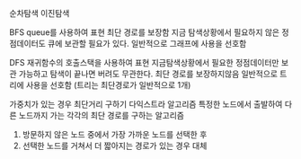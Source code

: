 <p>순차탐색
이진탐색</p>
<p>BFS queue를 사용하여 표현
최단 경로를 보장함
지금 탐색상황에서 필요하지 않은 정점데이터도 큐에 보관할 필요가 있다.
일반적으로 그래프에 사용을 선호함</p>
<p>DFS 재귀함수의 호출스택을 사용하여 표현
지금탐색상황에서 필요한 정점데이터만 보관 가능하고 탐색이 끝나면 버려도 무관한다.
최단 경로를 보장하지않음
일반적으로 트리에 사용을 선호함 (트리는 최단경로가 일반적으로 1개)</p>
<p>가중치가 있는 경우 최단거리 구하기
다익스트라 알고리즘
특정한 노드에서 출발하여 다른 노드까지 가는 각각의 최단 경로를 구하는 알고리즘</p>
<ol>
<li>방문하지 않은 노드 중에서 가장 가까운 노드를 선택한 후</li>
<li>선택한 노드를 거쳐서 더 짧아지는 경로가 있는 경우 대체</li>
</ol>